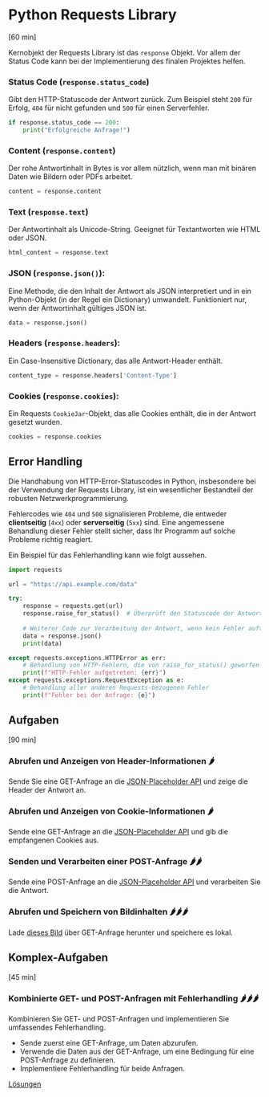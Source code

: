 # Python Requests Library
[60 min]

Kernobjekt der Requests Library ist das `response` Objekt. Vor allem der Status Code kann bei der Implementierung des finalen Projektes helfen.

### Status Code (`response.status_code`)
Gibt den HTTP-Statuscode der Antwort zurück. Zum Beispiel steht `200` für Erfolg, `404` für nicht gefunden und `500` für einen Serverfehler.

```python
if response.status_code == 200:
    print("Erfolgreiche Anfrage!")
```

### Content (`response.content`)
Der rohe Antwortinhalt in Bytes is vor allem nützlich, wenn man mit binären Daten wie Bildern oder PDFs arbeitet.
```python
content = response.content
```

### Text (`response.text`)
Der Antwortinhalt als Unicode-String. Geeignet für Textantworten wie HTML oder JSON.
```python
html_content = response.text
```

### JSON (`response.json()`):
Eine Methode, die den Inhalt der Antwort als JSON interpretiert und in ein Python-Objekt (in der Regel ein Dictionary) umwandelt. Funktioniert nur, wenn der Antwortinhalt gültiges JSON ist.
```python
data = response.json()
```

### Headers (`response.headers`):
Ein Case-Insensitive Dictionary, das alle Antwort-Header enthält.
```python
content_type = response.headers['Content-Type']
```

### Cookies (`response.cookies`):
Ein Requests `CookieJar`-Objekt, das alle Cookies enthält, die in der Antwort gesetzt wurden.
```python
cookies = response.cookies
```

## Error Handling
Die Handhabung von HTTP-Error-Statuscodes in Python, insbesondere bei der Verwendung der Requests Library, ist ein wesentlicher Bestandteil der robusten Netzwerkprogrammierung. 

Fehlercodes wie `404` und `500` signalisieren Probleme, die entweder **clientseitig** (`4xx`) oder **serverseitig** (`5xx`) sind. Eine angemessene Behandlung dieser Fehler stellt sicher, dass Ihr Programm auf solche Probleme richtig reagiert.

Ein Beispiel für das Fehlerhandling kann wie folgt aussehen.
```python
import requests

url = "https://api.example.com/data"

try:
    response = requests.get(url)
    response.raise_for_status()  # Überprüft den Statuscode der Antwort
    
    # Weiterer Code zur Verarbeitung der Antwort, wenn kein Fehler auftritt
    data = response.json()
    print(data)

except requests.exceptions.HTTPError as err:
    # Behandlung von HTTP-Fehlern, die von raise_for_status() geworfen werden
    print(f"HTTP-Fehler aufgetreten: {err}")
except requests.exceptions.RequestException as e:
    # Behandlung aller anderen Requests-bezogenen Fehler
    print(f"Fehler bei der Anfrage: {e}")
```

## Aufgaben
[90 min]
### Abrufen und Anzeigen von Header-Informationen 🌶️️
Sende Sie eine GET-Anfrage an die [JSON-Placeholder API](https://jsonplaceholder.typicode.com/) und zeige die Header der Antwort an.

### Abrufen und Anzeigen von Cookie-Informationen 🌶️️
Sende eine GET-Anfrage an die [JSON-Placeholder API](https://jsonplaceholder.typicode.com/) und gib die empfangenen Cookies aus.

### Senden und Verarbeiten einer POST-Anfrage 🌶️️🌶️️
Sende eine POST-Anfrage an die [JSON-Placeholder API](https://jsonplaceholder.typicode.com/) und verarbeiten Sie die Antwort.

### Abrufen und Speichern von Bildinhalten 🌶️️🌶️️🌶️️
Lade [dieses Bild](https://via.placeholder.com/150) über GET-Anfrage herunter und speichere es lokal.


## Komplex-Aufgaben
[45 min]
### Kombinierte GET- und POST-Anfragen mit Fehlerhandling 🌶️️🌶️️🌶️️
Kombinieren Sie GET- und POST-Anfragen und implementieren Sie umfassendes Fehlerhandling.

- Sende zuerst eine GET-Anfrage, um Daten abzurufen.
- Verwende die Daten aus der GET-Anfrage, um eine Bedingung für eine POST-Anfrage zu definieren.
- Implementiere Fehlerhandling für beide Anfragen.

[Lösungen](./solutions.md)




